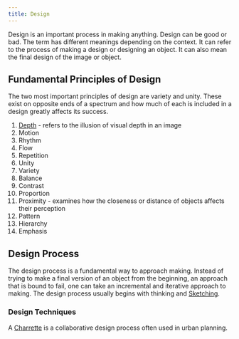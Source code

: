```yaml
---
title: Design
---
```


Design is an important process in making anything. Design can be good or bad. The term has different meanings depending on the context. It can refer to the process of making a design or designing an object. It can also mean the final design of the image or object.

## Fundamental Principles of Design

The two most important principles of design are variety and unity. These exist on opposite ends of a spectrum and how much of each is included in a design greatly affects its success.

1. [Depth](depth.md) - refers to the illusion of visual depth in an image
2. Motion
3. Rhythm
4. Flow
5. Repetition
6. Unity
7. Variety
8. Balance
9. Contrast
10. Proportion
11. Proximity - examines how the closeness or distance of objects affects their perception
12. Pattern
13. Hierarchy
14. Emphasis

## Design Process

The design process is a fundamental way to approach making. Instead of trying to make a final version of an object from the beginning, an approach that is bound to fail, one can take an incremental and iterative approach to making. The design process usually begins with thinking and [Sketching](../drawing/sketching.md).

### Design Techniques

A [Charrette](charrette.md) is a collaborative design process often used in urban planning.
